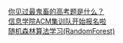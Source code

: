   
[你见过最鬼畜的高考题是什么？](http://www.dianyue.me/archives/182/bmkz5ybla2h0r7qo/)  
[信息学院ACM集训队开始报名啦](http://www.dianyue.me/archives/969/vwq9lwgvem2arjaw/)  
[随机森林算法学习(RandomForest)](http://www.dianyue.me/archives/718/nz59lb8kwzxxyg3v/)